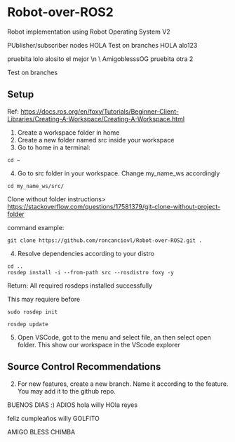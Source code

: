 # Robot-over-ROS2
Robot implementation using Robot Operating System V2

PUblisher/subscriber nodes
HOLA 
Test on branches
HOLA alo123

pruebita lolo
alosito el mejor
\n  \\ AmigoblesssOG
pruebita otra 2

Test on branches


## Setup

Ref: https://docs.ros.org/en/foxy/Tutorials/Beginner-Client-Libraries/Creating-A-Workspace/Creating-A-Workspace.html

1. Create a workspace folder in home
2. Create a new folder named src inside your workspace 
3. Go to home in a terminal: 

```shell script
cd ~
```

4. Go to src folder in your workspace. Change my_name_ws accordingly

```shell script
cd my_name_ws/src/
```

Clone without folder instructions> https://stackoverflow.com/questions/17581379/git-clone-without-project-folder 

command example: 
```shell script
git clone https://github.com/roncanciovl/Robot-over-ROS2.git .
```

4. Resolve dependencies according to your distro
```shell script
cd ..
rosdep install -i --from-path src --rosdistro foxy -y
```
Return: All required rosdeps installed successfully

This may requiere before

```shell script
sudo rosdep init
```
```shell script
rosdep update
```

5. Open VSCode, got to the menu and select file, an then select open folder. This show our workspace in the VScode explorer



## Source Control Recommendations


2. For new features, create a new branch. Name it according to the feature. You may add it to the github repo.





BUENOS DIAS :)
ADIOS 
hola willy
HOla reyes

feliz cumpleaños willy
GOLFITO





AMIGO BLESS CHIMBA
